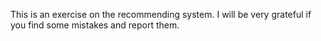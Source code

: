 This is an exercise on the recommending system.
I will be very grateful if you find some mistakes and report them.